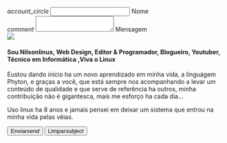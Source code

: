<form action="https://docs.google.com/forms/d/e/1FAIpQLSem00K5ihqoUuMr53pOnxZCFxrhqC87LaxkHI4DxyAFkNh0fg/formResponse" method="post">
    <div class="input-field col s12">
        <i class="material-icons prefix">account_circle</i>
        <input id="icon_prefix" type="text" class="validate" name="entry.460529804" required>
        <label for="icon_prefix">Nome</label>
    </div>
    <div class="input-field col s12">
        <i class="material-icons prefix">comment</i>
        <textarea id="textarea1" class="materialize-textarea" name="entry.1651581134" required></textarea>
        <label for="textarea1">Mensagem</label>
<div class="col-s12 tag-div">
  <div class="user-pic center-align">
    <a href="{{site.github_profile}}" target="_blank"><img class="circle hoverable z-depth-1" src="{{site.baseurl}}/assets/res/user.png"></a>
  </div>
  <div class="user-intro center-align">
    <h4 class="hidden">Sou Nilsonlinux, <span id="js-rotating">Web Design, Editor & Programador, Blogueiro, Youtuber, Técnico em Informática</span> ,Viva o Linux</h4>
  </div>
  <div class="user-content">
       <p>
      Eustou dando início ha um novo aprendizado em minha vida, a linguágem Phyton, e graças a você, que está sempre nos acompanhando a levar um conteúdo de qualidade e que serve de referência ha outros, minha contribuição não é gigantesca, mais me esforço ha cada dia...
    </p>
    <p>
      Uso linux ha 8 anos e jamais pensei em deixar um sistema que entrou na minha vida pelas vêias. 
    </p>
  </div>
</div>
          </div>
    <div class="row center">
        <button class="btn waves-effect waves-light" type="submit" name="submit">Enviar<i class="material-icons right">send</i></button>
        <button class="btn waves-effect waves-light" type="reset" name="reset">Limpar<i class="material-icons right">subject</i></button>
    </div>
</form>
<!--
-->